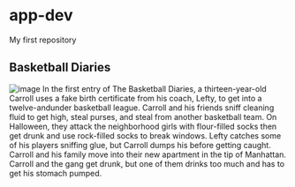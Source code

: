# app-dev
My first repository

## Basketball Diaries
![image](https://github.com/mixjorgensen/app-dev/assets/152190925/3a51bf21-526a-43d0-b9ab-ab1c5c8ec6c4)
In the first entry of The Basketball Diaries, a thirteen-year-old Carroll uses a fake birth certificate from his coach, Lefty, to get into a twelve-andunder basketball league. Carroll and his friends sniff cleaning fluid to get high, steal purses, and steal from another basketball team. On Halloween, they attack the neighborhood girls with flour-filled socks then get drunk and use rock-filled socks to break windows. Lefty catches some of his players sniffing glue, but Carroll dumps his before getting caught. Carroll and his family move into their new apartment in the tip of Manhattan. Carroll and the gang get drunk, but one of them drinks too much and has to get his stomach pumped.
